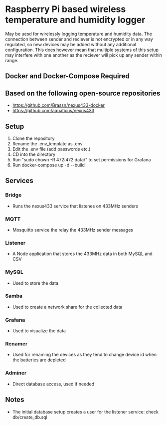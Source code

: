 # Raspberry Pi based wireless temperature and humidity logger

May be uesd for wirelessly logging temperature and humidity data. The connection between sender and reciever is not encrypted or in any way regulated, so new devices may be added
without any additional configuration. This does however mean that multiple systems of this setup may interfere with one another as the reciever will pick up any sender within range.

## Docker and Docker-Compose Required 

## Based on the following open-source repositories
- https://github.com/Brassn/nexus433-docker
- https://github.com/aquaticus/nexus433

## Setup
1. Clone the repository
2. Rename the .env_template as .env
3. Edit the .env file (add passwords etc.)
4. CD into the directory
5. Run "sudo chown -R 472:472 data/" to set permissions for Grafana
6. Run docker-compose up -d --build

## Services
### Bridge
- Runs the nexus433 service that listenes on 433MHz senders
### MQTT
- Mosquitto service the relay the 433MHz sender messages
### Listener
- A Node application that stores the 433MHz data in both MySQL and CSV
### MySQL
- Used to store the data
### Samba 
- Used to create a network share for the collected data
### Grafana
- Used to visualize the data
### Renamer
- Used for renaming the devices as they tend to change device id when the batteries are depleted
### Adminer 
- Direct database access, used if needed

## Notes
- The initial database setup creates a user for the listener service: check db/create_db.sql
